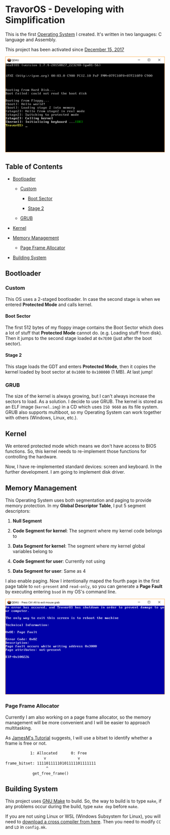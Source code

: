 # TravorOS - Developing with Simplification

This is the first [Operating System](https://en.wikipedia.org/wiki/Operating_System "Operating System Definition") I created. It's written in two languages: C language and Assembly.

This project has been activated since [December 15, 2017](https://github.com/TravorLZH/TravorOS/blob/master/ChangeLog.md#01-r0-2017-12-15)

![screenshot](screenshots/latest.png)

## Table of Contents

* [Bootloader](#bootloader)

	* [Custom](#bootloader)

		* [Boot Sector](#boot-sector)

		* [Stage 2](#stage-2)

	* [GRUB](#grub)

* [Kernel](#kernel)

* [Memory Management](#memory-management)

	* [Page Frame Allocator](#page-frame-allocator)

* [Building System](#building-system)

## Bootloader

### Custom

This OS uses a 2-staged bootloader. In case the second stage is when we entered **Protected Mode** and calls kernel.

#### Boot Sector

The first 512 bytes of my floppy image contains the Boot Sector which does a lot of stuff that **Protected Mode** cannot do. (e.g. Loading stuff from disk). Then it jumps to the second stage loaded at `0x7E00` (just after the boot sector).

#### Stage 2

This stage loads the GDT and enters **Protected Mode**, then it copies the kernel loaded by boot sector at `0x1000` to `0x100000` (1 MB). At last jump!

### GRUB

The size of the kernel is always growing, but I can't always increase the sectors to load. As a solution. I decide to use GRUB. The kernel is stored as an ELF image (`kernel.img`) in a CD which uses `ISO 9660` as its file system. GRUB also supports multiboot, so my Operating System can work together with others (Windows, Linux, etc.).

## Kernel

We entered protected mode which means we don't have access to BIOS functions. So, this kernel needs to re-implement those functions for controlling the hardware.

Now, I have re-implemented standard devices: screen and keyboard. In the further development. I am going to implement disk driver.

## Memory Management

This Operating System uses both segmentation and paging to provide memory protection. In my **Global Descriptor Table**, I put 5 segment descriptors:

1. **Null Segment**

1. **Code Segment for kernel**: The segment where my kernel code belongs to

1. **Data Segment for kernel**: The segment where my kernel global variables belong to

1. **Code Segment for user**: Currently not using

1. **Data Segment for user**: Same as 4

I also enable paging. Now I intentionally maped the fourth page in the first page table to `not-present` and `read-only`, so you can generate a **Page Fault** by executing entering `bsod` in my OS's command line.

![bluescreen](screenshots/bsod.png)

### Page Frame Allocator

Currently I am also working on a page frame allocator, so the memory management will be more convenient and I will be easier to approach multitasking.

As [JamesM's Tutorial](http://www.jamesmolloy.co.uk/tutorial_html/6.-Paging.html) suggests, I will use a bitset to identify whether a frame is free or not.

```
           1: Allocated      0: Free
                 v              v
frame_bitset: 11110111110101111101111111
                  ^
            get_free_frame()
```

## Building System

This project uses [GNU Make](https://www.gnu.org/software/make "GNU Make Homepage") to build. So, the way to build is to type `make`, if any problems occur during the build, type `make dep` before `make`.

If you are not using Linux or WSL (Windows Subsystem for Linux), you will need to [download a cross compiler from here](https://github.com/nativeos/i386-elf-toolchain/releases). Then you need to modify `CC` and `LD` in `config.mk`.
